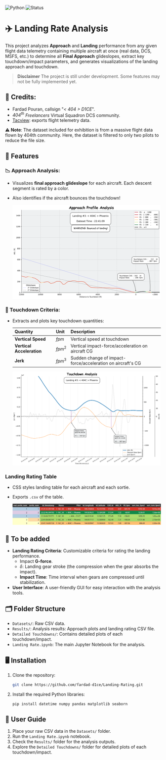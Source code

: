 ![Python](https://img.shields.io/badge/python-3.8+-blue.svg) ![Status](https://img.shields.io/badge/status-active-success.svg)

# ✈️ Landing Rate Analysis  

This project analyzes **Approach** and **Landing** performance from any given flight data telemetry containing multiple aircraft at once (real data, DCS, MSFS, etc.) to determine all **Final Approach** glideslopes, extract key touchdown/impact parameters, and generates visualizations of the landing approach and touchdown.

>**Disclaimer** The project is still under development. Some features may not be fully implemented yet.

## 🗽 Credits:
- Fardad Pouran, callsign "*< 404 > D1CE*".
- $\textit{404}^{th}$ *Freelancers* Virtual Squadron DCS community.
- [Tacview](https://www.tacview.net): exports flight telemetry data.

⚠️ **Note**: The dataset included for exhibition is from a massive flight data flown by 404th community. Here, the dataset is filtered to only two pilots to reduce the file size.

## 🎯 Features
### 📉 Approach Analysis: 
-   Visualizes **final approach glideslope** for each aircraft. Each descent segment is rated by a color.
  - Also identifies if the aircraft bounces the touchdown!


    <p align="left">
    <img src="Results/2025.08.31_Phoenix_landing_3.png" width="600"/>
    </p>


### 🛬 Touchdown Criteria: 
- Extracts and plots key touchdown quantities: 

  | Quantity | Unit | Description |
  | --- | --- | --- |
  | **Vertical Speed** |  $\textit{{fpm}}$ | Vertical speed at touchdown |
  | **Vertical Acceleration** | $\textit{{fpm}}^2$ | Vertical impact-force/acceleration on aircraft CG|
  | **Jerk** | $\textit{{fpm}}^3$ | Sudden change of impact-force/acceleration on aircraft's CG |

    <p align="left">
    <img src="Results/Detailed Touchdowns/2025.08.31_Phoenix_touch_3.png" alt="Touchdown Plot"  width="600" />
    </p>

### Landing Rating Table
- CSS styles landing table for each aircraft and each sortie.
- Exports `.csv` of the table.

  <p align="left">
    <img src="Results/Rating table.jpg" alt="Touchdown Plot"  width="600"/>
    </p>

## 🚧 To be added
- **Landing Rating Criteria**: Customizable criteria for rating the landing performance.
  - Impact **G-force**.
  - $\delta$: Landing gear stroke (the compression when the gear absorbs the impact).
  - **Impact Time**: Time interval when gears are compressed until stabilization.
- **User Interface**: A user-friendly GUI for easy interaction with the analysis tools.

## 🗂️ Folder Structure

- `Datasets/`: Raw CSV data.
- `Results/`:  Analysis results: Approach plots and landing rating CSV file.
- `Detailed Touchdowns/`: Contains detailed plots of each touchdown/impact.
- `Landing Rate.ipynb`: The main Jupyter Notebook for the analysis.

## 🖥️ Installation

1. Clone the repository:
   ```bash
   git clone https://github.com/fardad-d1ce/Landing-Rating.git
   ```
2. Install the required Python libraries:
   ```bash
   pip install datetime numpy pandas matplotlib seaborn
   ``` 
## 📖 User Guide
1. Place your raw CSV data in the `Datasets/` folder.
2. Run the `Landing Rate.ipynb` notebook.
3. Check the `Results/` folder for the analysis outputs.
4. Explore the `Detailed Touchdowns/` folder for detailed plots of each touchdown/impact.

